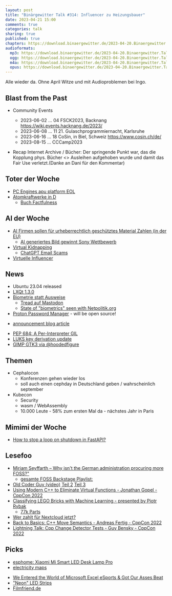 ```yaml
---
layout: post
title: "Binärgewitter Talk #314: Influencer zu Heizungsbauer"
date: 2023-04-21 15:00
comments: true
categories: talk
sharing: true
published: true
chapters: https://download.binaergewitter.de/2023-04-20.Binaergewitter.Talk.314.chapters.txt
audioformats:
  mp3: https://download.binaergewitter.de/2023-04-20.Binaergewitter.Talk.314.mp3
  ogg: https://download.binaergewitter.de/2023-04-20.Binaergewitter.Talk.314.ogg
  m4a: https://download.binaergewitter.de/2023-04-20.Binaergewitter.Talk.314.m4a
  opus: https://download.binaergewitter.de/2023-04-20.Binaergewitter.Talk.314.opus
---
```


Alle wieder da. Ohne April Witze und mit Audioproblemen bei Ingo.

## Blast from the Past

* Community Events
   - 2023-06-02 ... 04 FSCK2023, Backnang https://wiki.events.hacknang.de/2023/
   - 2023-06-08 ... 11 21. Gulaschprogrammiernacht, Karlsruhe
   - 2023-06-16 ... 18 CoSin, in Biel, Schweiz https://www.cosin.ch/de/
   - 2023-08-15 ... CCCamp2023

* Recap Internet Archive / Bücher: Der springende Punkt war, das die Kopplung phys. Bücher <> Ausleihen aufgehoben wurde und damit das Fair Use verletzt.(Danke an Dani für den Kommentar)

## Toter der Woche

- [PC Engines apu platform EOL]( https://www.pcengines.ch/eol.htm )
- [Atomkraftwerke in D]( https://www.sueddeutsche.de/politik/atomkraft-kernkraftwerke-abgeschaltet-1.5802031 )
   * [Buch Factfulness]( https://www.goodreads.com/book/show/34890015-factfulness )


## AI der Woche

- [AI Firmen sollen für urheberrechtlich geschütztes Material Zahlen (in der EU)]( https://www.heise.de/news/EU-ChatGPT-Co-sollen-fuer-urheberrechtlich-geschuetztes-Material-zahlen-8964760.html )
    * [AI generiertes Bild gewinnt Sony Wettbewerb]( https://www.heise.de/meinung/Die-Lehren-aus-dem-KI-Eklat-bei-Sonys-World-Photo-Award-8974019.html  )
- [Virtual Kidnapping]( https://www.golem.de/news/angebliche-entfuehrung-mutter-wird-von-ki-stimme-ihrer-tochter-getaeuscht-2304-173386.html )
  - [ChatGPT Email Scams]( https://www.wired.com/story/large-language-model-phishing-scams/ )
- [Virtuelle Influencer]( https://www.heise.de/news/Virtuelle-Influencer-sind-preisguenstig-und-taeuschen-Gefuehle-vor-8935851.html )

## News
- Ubuntu 23.04 released
- [LXQt 1.3.0]( https://linuxnews.de/lxqt-1-3-0-basiert-auf-qt-5-15/ )
- [Biometrie statt Ausweise]( https://www.heise.de/news/EU-Kommission-will-Reisepaesse-abschaffen-dafuer-biometrische-Grenzkontrollen-8679780.html )
  * [Tread auf Mastodon]( https://social.bau-ha.us/@CCC/110154562024266980 )
  * [State of "biometrics" seen with Netpolitik.org]( https://netzpolitik.org/?s=biometrisch)
-  [Proton Password Manager]( https://proton.me/pass ) - will be open source!
  * [announcement blog article]( https://proton.me/blog/proton-pass-beta )
- [PEP 684: A Per-Interpreter GIL](https://discuss.python.org/t/pep-684-a-per-interpreter-gil/19583)
- [LUKS key derivation update]( https://mjg59.dreamwidth.org/66429.html )
- [GIMP GTK3 via @hoodedfigure]( https://www.linux-magazin.de/news/gimp-schliesst-gtk3-port-nach-ueber-einem-jahrzehnt-ab/ )

## Themen
- Cephalocon
  * Konferenzen gehen wieder los
  * soll auch einen cephday in Deutschland geben / wahrscheinlich september
- Kubecon
  * Security
  * wasm / WebAssembly
  * 10.000 Leute - 58% zum ersten Mal da - nächstes Jahr in Paris

## Mimimi der Woche
- [How to stop a loop on shutdown in FastAPI?](https://stackoverflow.com/questions/75975807/how-to-stop-a-loop-on-shutdown-in-fastapi/75988746)

## Lesefoo
* [Miriam Seyffarth – Why isn't the German administration procuring more FOSS?"]( https://www.youtube.com/watch?v=1GxPlNavFrE&list=PLq-odUc2x7i9Zrs4oyM1I3V5xlYICEL2g )
  * [gesamte FOSS Backstage Playlist:]( https://www.youtube.com/playlist?list=PLq-odUc2x7i9Zrs4oyM1I3V5xlYICEL2g )
* [Old Coder Guy (video)]( https://www.youtube.com/watch?v=qTf88P8HTxI ) [Teil 2]( https://www.youtube.com/watch?v=FHFZyU4IYQA ) [Teil 3]( https://www.youtube.com/watch?v=GaEb-kXrspU )
* [Using Modern C++ to Eliminate Virtual Functions - Jonathan Gopel - CppCon 2022](https://www.youtube.com/watch?v=gTNJXVmuRRA)
* [Classifying LEGO Bricks with Machine Learning - presented by Piotr Rybak]( https://www.youtube.com/watch?v=bzyG4Wf1Nkc )
  * [77k Parts]( https://www.bricklink.com/v2/main.page )
* [Wer zahlt für Nextcloud jetzt?]( https://www.heise.de/news/Drei-Fragen-und-Antworten-Wer-kuenftig-nicht-fuer-Nextcloud-zahlen-muss-8963405.html )
* [Back to Basics: C++ Move Semantics - Andreas Fertig - CppCon 2022](https://www.youtube.com/watch?v=knEaMpytRMA)
* [Lightning Talk: Cpp Change Detector Tests - Guy Bensky - CppCon 2022]( https://youtu.be/rv-zHn_Afko )

## Picks

- [esphome: Xiaomi Mi Smart LED Desk Lamp Pro]( https://devices.esphome.io/devices/Mi-Desklamp-Pro )
- [electricity maps]( https://app.electricitymaps.com/map )
* [We Entered the World of Microsoft Excel eSports & Got Our Asses Beat]( https://www.youtube.com/watch?v=N2QC6VQXo8U )
* ["Neon" LED Strips]( https://makezine.com/article/electronics/head-to-head-comparison-of-neon-led-strips/ )
* [Filmfriend.de]( https://www.filmfriend.de/de/home )


